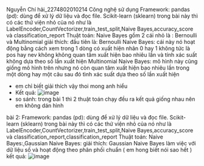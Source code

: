 Nguyễn Chí hải_2274802010214
Công nghệ sử dụng
Framework: pandas (pd): dùng để xử lý dữ liệu và đọc file. Scikit-learn (sklearn) trong bài này thì có các thứ viện nhỏ của nó như là LabelEncoder,CountVectorizer,train_test_split,Naive Bayes,accuracy_score và classification_report
Thuật toán: Naive Bayes gồm 2 cái nhỏ là : Bernoulli và Multinomial 
giải thích: đầu tiên là: Bernoulli Naive Bayes:  cái này nó hoạt động bằng cách xem trong 1 dòng có xuất hiện nhãn 0 hay 1 không tức là pos hay nev không không quan tâm xuất hiện bao nhiêu lần và tính xác suất không dựa theo số lần xuất hiện
Multinomial Naive Bayes: mô hình này cũng giống mô hình trên nhưng nó còn quan tâm xuất hiện bao nhiêu lần trong một dòng hay một câu sau đó tình xác suất dựa theo số lần xuất hiện 
- em chỉ biết giải thích vậy thoi mong anh hiểu
- Kết quả:
![image](https://github.com/user-attachments/assets/d747c92c-e1f9-48e0-947f-4baf6ae27c75)
- so sánh: trong bài 1 thì 2 thuật toán chạy đều ra kết quả giống nhau nên em không dán hình

bài 2:
Framework: pandas (pd): dùng để xử lý dữ liệu và đọc file. Scikit-learn (sklearn) trong bài này thì có các thứ viện nhỏ của nó như là LabelEncoder,CountVectorizer,train_test_split,Naive Bayes,accuracy_score và classification_report,classification_report
Thuật toán:  Naive Bayes:,Gaussian Naive Bayes:
giải thích: Gaussian Naive Bayes  làm việc với dữ liệu số và hoạt động theo phân phối chuẩn ( em hong biết nói sao hết )
kết quả:
![image](https://github.com/user-attachments/assets/0da1627a-69af-4b85-a69c-f817c9736f6e)

